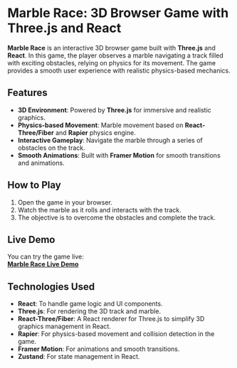 # Marble Race: 3D Browser Game with Three.js and React

**Marble Race** is an interactive 3D browser game built with **Three.js** and **React**. In this game, the player observes a marble navigating a track filled with exciting obstacles, relying on physics for its movement. The game provides a smooth user experience with realistic physics-based mechanics.

## Features
- **3D Environment**: Powered by **Three.js** for immersive and realistic graphics.
- **Physics-based Movement**: Marble movement based on **React-Three/Fiber** and **Rapier** physics engine.
- **Interactive Gameplay**: Navigate the marble through a series of obstacles on the track.
- **Smooth Animations**: Built with **Framer Motion** for smooth transitions and animations.

## How to Play
1. Open the game in your browser.
2. Watch the marble as it rolls and interacts with the track.
3. The objective is to overcome the obstacles and complete the track.

## Live Demo
You can try the game live:  
[**Marble Race Live Demo**](https://lighthearted-licorice-2abc43.netlify.app/)

## Technologies Used
- **React**: To handle game logic and UI components.
- **Three.js**: For rendering the 3D track and marble.
- **React-Three/Fiber**: A React renderer for Three.js to simplify 3D graphics management in React.
- **Rapier**: For physics-based movement and collision detection in the game.
- **Framer Motion**: For animations and smooth transitions.
- **Zustand**: For state management in React.
